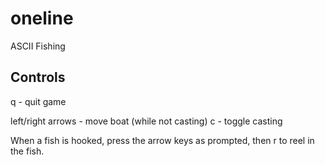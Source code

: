 # oneline

ASCII Fishing

## Controls

q - quit game

left/right arrows - move boat (while not casting)
c - toggle casting

When a fish is hooked, press the arrow keys as prompted, then r to reel in the fish.

